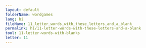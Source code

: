 ```yaml
---
layout: default
folderName: wordgames
lang: hi
fileName: 11_letter_words_with_these_letters_and_a_blank
permalink: hi/11-letter-words-with-these-letters-and-a-blank
tool: 11-letter-words-with-blanks
letter: 11
---
```

